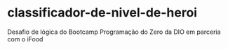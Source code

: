 # classificador-de-nivel-de-heroi
Desafio de lógica do Bootcamp Programação do Zero da DIO em parceria com o iFood
